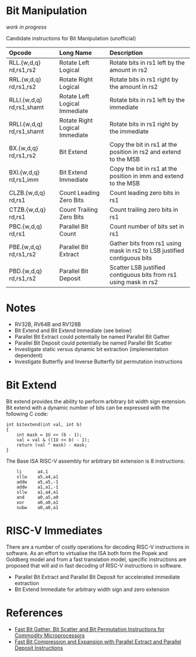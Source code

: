 Bit Manipulation
=====================

_work in progress_

Candidate instructions for Bit Manipulation (unofficial)

Opcode                    | Long Name                      | Description
:----------               | :-------------                 | :---------------
RLL.{w,d,q} rd,rs1,rs2    | Rotate Left Logical            | Rotate bits in rs1 left by the amount in rs2 
RRL.{w,d,q} rd,rs1,rs2    | Rotate Right Logical           | Rotate bits in rs1 right by the amount in rs2
RLLI.{w,d,q} rd,rs1,shamt | Rotate Left Logical Immediate  | Rotate bits in rs1 left by the immediate
RRLI.{w,d,q} rd,rs1,shamt | Rotate Right Logical Immediate | Rotate bits in rs1 right by the immediate
BX.{w,d,q} rd,rs1,rs2     | Bit Extend                     | Copy the bit in rs1 at the position in rs2 and extend to the MSB
BXI.{w,d,q} rd,rs1,imm    | Bit Extend Immediate           | Copy the bit in rs1 at the position in imm and extend to the MSB
CLZB.{w,d,q} rd,rs1       | Count Leading Zero Bits        | Count leading zero bits in rs1
CTZB.{w,d,q} rd,rs1       | Count Trailing Zero Bits       | Count trailing zero bits in rs1
PBC.{w,d,q} rd,rs1        | Parallel Bit Count             | Count number of bits set in rs1
PBE.{w,d,q} rd,rs1,rs2    | Parallel Bit Extract           | Gather bits from rs1 using mask in rs2 to LSB justified contiguous bits
PBD.{w,d,q} rd,rs1,rs2    | Parallel Bit Deposit           | Scatter LSB justified contiguous bits from rs1 using mask in rs2

Notes
==========
- RV32B, RV64B and RV128B
- Bit Extend and Bit Extend Immediate (see below)
- Parallel Bit Extract could potentially be named Parallel Bit Gather
- Parallel Bit Deposit could potentially be named Parallel Bit Scatter
- Investigate static versus dynamic bit extraction (implementation dependent)
- Investigate Butterfly and Inverse Butterfly bit permutation instructions

Bit Extend
===============

Bit extend provides the ability to perform arbitrary bit width sign extension.
Bit extend with a dynamic number of bits can be expressed with the following C code:

```
int bitextend(int val, int b)
{
	int mask = 1U << (b - 1);
	val = val & ((1U << b) - 1);
	return (val ^ mask) - mask;
}
```

The Base ISA RISC-V assembly for arbitrary bit extension is 8 instructions:

```
	li      a4,1
	sllw    a5,a4,a1
	addw    a5,a5,-1
	addw    a1,a1,-1
	sllw    a1,a4,a1
	and     a0,a5,a0
	xor     a0,a0,a1
	subw    a0,a0,a1
```

RISC-V Immediates
=======================

There are a number of costly operations for decoding RISC-V instructions in software.
As an effort to virtualise the ISA both form the Popek and Goldberg model and from
a fast translation model, specific instructions are proposed that will aid in fast
decoding of RISC-V instructions in software.

- Parallel Bit Extract and Parallel Bit Deposit for accelerated immediate extraction
- Bit Extend Immediate for arbitrary width sign and zero extension

References
================
- [Fast Bit Gather, Bit Scatter and Bit Permutation Instructions for Commodity Microprocessors](http://palms.princeton.edu/system/files/Hilewitz_JSPS_08.pdf)
- [Fast Bit Compression and Expansion with Parallel Extract and Parallel Deposit Instructions](http://palms.ee.princeton.edu/PALMSopen/hilewitz06FastBitCompression.pdf)
